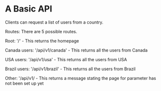# A Basic API

Clients can request a list of users from a country. 

Routes: There are 5 possible routes.

Root: '/' - This returns the homepage

Canada users: '/api/v1/canada' - This returns all the users from Canada

USA users: '/api/v1/usa' - This returns all the users from USA

Brazil users: '/api/v1/brazil' - This returns all the users from Brazil

Other: '/api/v1/<any other parameter> - This returns a message stating the page for parameter has not been set up yet
